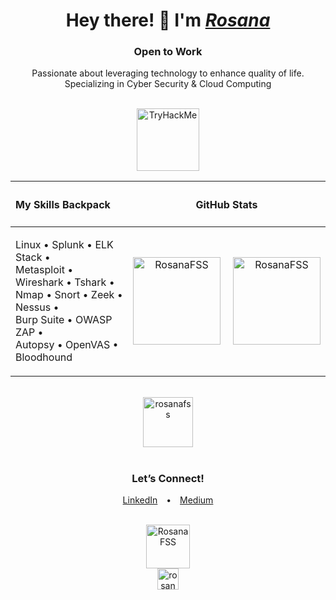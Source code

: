 <h1 align="center">Hey there! 👋 I'm <a href="https://www.linkedin.com/in/rosanafssantos/"><em>Rosana</em></a></h1>
<h3 align="center">Open to Work</h3>
<p align="center">
    Passionate about leveraging technology to enhance quality of life.<br>
    Specializing in Cyber Security & Cloud Computing
</p>

<br>

<div align="center">
    <img height="100px" src="https://tryhackme-badges.s3.amazonaws.com/Rosana.png" alt="TryHackMe" />
</div>

<div align="center">

|<h4><strong>My Skills Backpack</strong></h4>|<h4><strong>GitHub Stats</strong></h4>|
|:-----------------------------------------|:--------------------------------------------------------:|
|<p>Linux • Splunk • ELK Stack •<br>Metasploit • Wireshark • Tshark •<br>Nmap • Snort • Zeek • Nessus •<br>Burp Suite • OWASP ZAP •<br>Autopsy • OpenVAS • Bloodhound</p>|<div align="center" style="display: flex; justify-content: center; gap: 20px;"><img height="140px" src="https://github-readme-streak-stats.herokuapp.com/?user=rosanafss&theme=highcontrast" alt="RosanaFSS" /><img height="140px" src="https://github-readme-stats.vercel.app/api?username=rosanafss&show_icons=true&locale=en&theme=highcontrast" alt="RosanaFSS" />|

</div>

<br>

<div align="center">
    <a href="https://github.com/ryo-ma/github-profile-trophy">
        <img height="80" src="https://github-profile-trophy.vercel.app/?username=rosanafss&theme=dracula" alt="rosanafss" />
    </a>
</div>

<br>

<h3 align="center">Let’s Connect!</h3>
<p align="center">
    <a href="https://www.linkedin.com/in/rosanafssantos/" style="margin: 0 10px;">LinkedIn</a> • 
    <a href="https://medium.com/@RosanaFS" style="margin: 0 10px;">Medium</a>
</p>

<br>

<div align="center">
    <img height="70px" src="https://github-readme-stats.vercel.app/api/top-langs?username=rosanafss&show_icons=true&locale=en&layout=compact" alt="RosanaFSS"/> 
    <br>
    <img height="34px" src="https://komarev.com/ghpvc/?username=rosanafss&label=Profile%20views&color=0e75b6&style=flat" alt="rosanafss" />
</div>
